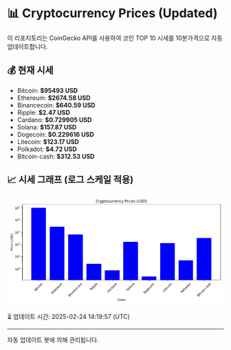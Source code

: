 
# 📊 Cryptocurrency Prices (Updated)

이 리포지토리는 CoinGecko API를 사용하여 코인 TOP 10 시세를 10분가격으로 자동 업데이트합니다.

## 💰 현재 시세
- Bitcoin: **$95493 USD**
- Ethereum: **$2674.58 USD**
- Binancecoin: **$640.59 USD**
- Ripple: **$2.47 USD**
- Cardano: **$0.729905 USD**
- Solana: **$157.87 USD**
- Dogecoin: **$0.229616 USD**
- Litecoin: **$123.17 USD**
- Polkadot: **$4.72 USD**
- Bitcoin-cash: **$312.53 USD**

## 📈 시세 그래프 (로그 스케일 적용)
![Crypto Prices](crypto_prices.png)

⏳ 업데이트 시간: 2025-02-24 14:19:57 (UTC)

---
자동 업데이트 봇에 의해 관리됩니다.
